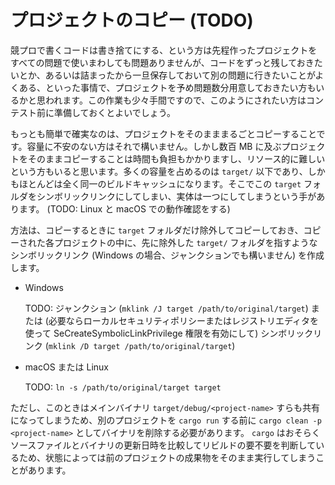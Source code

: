 <!-- -*- coding:utf-8-unix -*- -->

# プロジェクトのコピー (TODO)

競プロで書くコードは書き捨てにする、という方は先程作ったプロジェクトをすべての問題で使いまわしても問題ありませんが、コードをずっと残しておきたいとか、あるいは詰まったから一旦保存しておいて別の問題に行きたいことがよくある、といった事情で、プロジェクトを予め問題数分用意しておきたい方もいるかと思われます。この作業も少々手間ですので、このようにされたい方はコンテスト前に準備しておくとよいでしょう。

もっとも簡単で確実なのは、プロジェクトをそのまままるごとコピーすることです。容量に不安のない方はそれで構いません。しかし数百 MB に及ぶプロジェクトをそのままコピーすることは時間も負担もかかりますし、リソース的に難しいという方もいると思います。多くの容量を占めるのは `target/` 以下であり、しかもほとんどは全く同一のビルドキャッシュになります。そこでこの `target` フォルダをシンボリックリンクにしてしまい、実体は一つにしてしまうという手があります。 (TODO: Linux と macOS での動作確認をする)

方法は、コピーするときに `target` フォルダだけ除外してコピーしておき、コピーされた各プロジェクトの中に、先に除外した `target/` フォルダを指すようなシンボリックリンク (Windows の場合、ジャンクションでも構いません) を作成します。

- Windows

    TODO: ジャンクション (`mklink /J target /path/to/original/target`) または (必要ならローカルセキュリティポリシーまたはレジストリエディタを使って SeCreateSymbolicLinkPrivilege 権限を有効にして) シンボリックリンク (`mklink /D target /path/to/original/target`)

- macOS または Linux

    TODO: `ln -s /path/to/original/target target`

ただし、このときはメインバイナリ `target/debug/<project-name>` すらも共有になってしまうため、別のプロジェクトを `cargo run` する前に `cargo clean -p <project-name>` としてバイナリを削除する必要があります。 `cargo` はおそらくソースファイルとバイナリの更新日時を比較してリビルドの要不要を判断しているため、状態によっては前のプロジェクトの成果物をそのまま実行してしまうことがあります。
